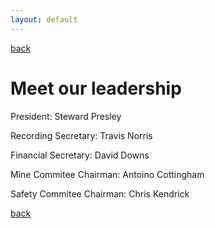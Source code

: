 ```yaml
---
layout: default
---
```


[back](./)

# Meet our leadership

President:
Steward Presley 


Recording Secretary:
Travis Norris


Financial Secretary:
David Downs 


Mine Commitee Chairman: 
Antoino Cottingham 


Safety Commitee Chairman:
Chris Kendrick 





[back](./)
